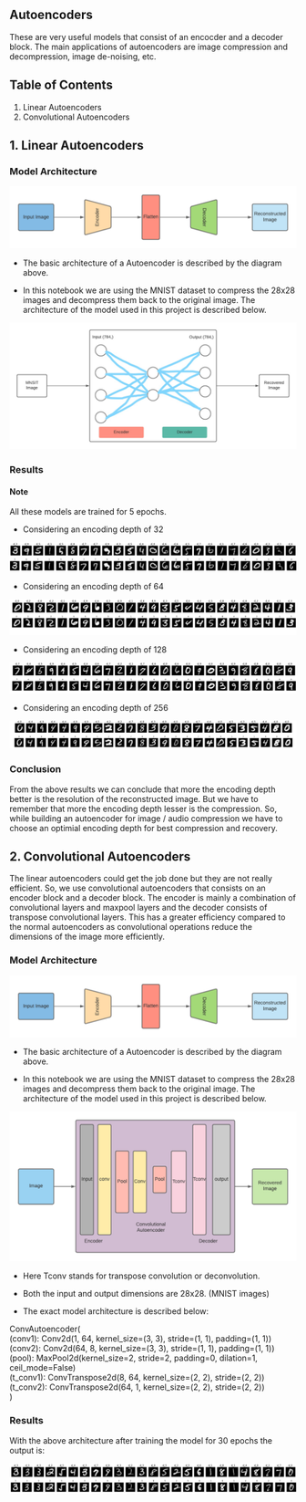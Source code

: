## Autoencoders
These are very useful models that consist of an encocder and a decoder block. The main applications of autoencoders are image compression and decompression, image de-noising, etc.

## Table of Contents

1. Linear Autoencoders
2. Convolutional Autoencoders

## 1. Linear Autoencoders

### Model Architecture

![Screenshot](imgs/architecture.png)<br>

* The basic architecture of a Autoencoder is described by the diagram above. 

* In this notebook we are using the MNIST dataset to compress the 28x28 images and decompress them back to the original image. The architecture of the model used in this project is described below. 

![Screenshot](imgs/Inkedmex_LI.jpg)<br>

### Results

#### Note
All these models are trained for 5 epochs. 

* Considering an encoding depth of 32

![Screenshot](imgs/d_32_f.png)<br>

* Considering an encoding depth of 64

![Screenshot](imgs/d_64.png)<br>

* Considering an encoding depth of 128

![Screenshot](imgs/d_128_f.png)<br>

* Considering an encoding depth of 256

![Screenshot](imgs/d_256.png)<br>

### Conclusion

From the above results we can conclude that more the encoding depth better is the resolution of the reconstructed image. But we have to remember that more the encoding depth lesser is the compression. So, while building an autoencoder for image / audio compression we have to choose an optimial encoding depth for best compression and recovery. 

## 2. Convolutional Autoencoders

The linear autoencoders could get the job done but they are not really efficient. So, we use convolutional autoencoders that consists on an encoder block and a decoder block. The encoder is mainly a combination of convolutional layers and maxpool layers and the decoder consists of transpose convolutional layers. This has a greater efficiency compared to the normal autoencoders as convolutional operations reduce the dimensions of the image more efficiently. 

### Model Architecture

![Screenshot](imgs/architecture.png)<br>

* The basic architecture of a Autoencoder is described by the diagram above. 

* In this notebook we are using the MNIST dataset to compress the 28x28 images and decompress them back to the original image. The architecture of the model used in this project is described below. 

![Screenshot](imgs/Convenc.png)<br>

* Here Tconv stands for transpose convolution or deconvolution. 

* Both the input and output dimensions are 28x28. (MNIST images)

* The exact model architecture is described  below: 

ConvAutoencoder( <br>
  (conv1): Conv2d(1, 64, kernel_size=(3, 3), stride=(1, 1), padding=(1, 1)) <br>
  (conv2): Conv2d(64, 8, kernel_size=(3, 3), stride=(1, 1), padding=(1, 1)) <br>
  (pool): MaxPool2d(kernel_size=2, stride=2, padding=0, dilation=1, ceil_mode=False) <br>
  (t_conv1): ConvTranspose2d(8, 64, kernel_size=(2, 2), stride=(2, 2)) <br>
  (t_conv2): ConvTranspose2d(64, 1, kernel_size=(2, 2), stride=(2, 2)) <br>
) <br>

### Results

With the above architecture after training the model for 30 epochs the output is: 

![Screenshot](imgs/cenc.png)<br>



